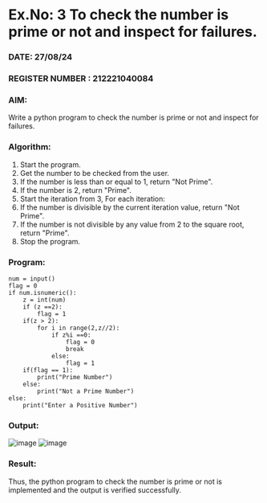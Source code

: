 # Ex.No: 3 To check the number is prime or not and inspect for failures.
 
### DATE: 27/08/24                                                                     
### REGISTER NUMBER : 212221040084
### AIM: 
Write a python program to check the number is prime or not and inspect for failures.
 
### Algorithm:
1. Start the program.
2. Get the number to be checked from the user.
3. If the number is less than or equal to 1, return "Not Prime".
4. If the number is 2, return "Prime".
5. Start the iteration from 3, For each iteration:
6. If the number is divisible by the current iteration value, return "Not Prime".
7. If the number is not divisible by any value from 2 to the square root, return "Prime".
8. Stop the program.

### Program:
```
num = input() 
flag = 0 
if num.isnumeric(): 
    z = int(num) 
    if (z ==2): 
        flag = 1 
    if(z > 2): 
        for i in range(2,z//2): 
            if z%i ==0: 
                flag = 0 
                break 
            else:
                flag = 1 
    if(flag == 1):
        print("Prime Number") 
    else:
        print("Not a Prime Number") 
else:
    print("Enter a Positive Number")
```
### Output:
![image](https://github.com/user-attachments/assets/181d6ef6-a108-424d-bb56-d4bb82167ee2)
![image](https://github.com/user-attachments/assets/fe735b4e-1c4f-4392-b59f-3d7fa50b6992)
### Result:
Thus, the python program to check the number is prime or not is implemented and the output is verified successfully.
